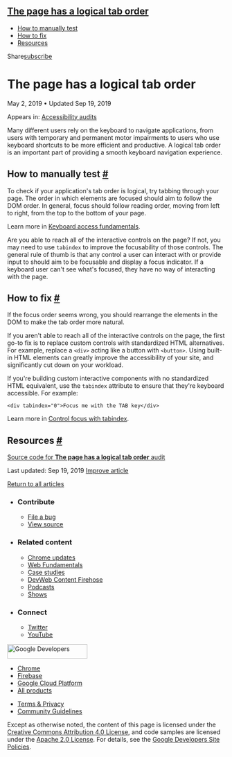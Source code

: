 ## <a href="#the-page-has-a-logical-tab-order" class="w-toc__header--link">The page has a logical tab order</a>

- [How to manually test](#how-to-manually-test)
- [How to fix](#how-to-fix)
- [Resources](#resources)

Share<a href="/newsletter/" class="gc-analytics-event w-actions__fab w-actions__fab--subscribe"><span>subscribe</span></a>

# The page has a logical tab order

May 2, 2019 <span class="w-author__separator">•</span> Updated Sep 19, 2019

<span class="w-post-signpost__title">Appears in:</span> <a href="/lighthouse-accessibility" class="w-post-signpost__link">Accessibility audits</a>

Many different users rely on the keyboard to navigate applications, from users with temporary and permanent motor impairments to users who use keyboard shortcuts to be more efficient and productive. A logical tab order is an important part of providing a smooth keyboard navigation experience.

## How to manually test <a href="#how-to-manually-test" class="w-headline-link">#</a>

To check if your application's tab order is logical, try tabbing through your page. The order in which elements are focused should aim to follow the DOM order. In general, focus should follow reading order, moving from left to right, from the top to the bottom of your page.

Learn more in [Keyboard access fundamentals](/keyboard-access).

Are you able to reach all of the interactive controls on the page? If not, you may need to use `tabindex` to improve the focusability of those controls. The general rule of thumb is that any control a user can interact with or provide input to should aim to be focusable and display a focus indicator. If a keyboard user can't see what's focused, they have no way of interacting with the page.

## How to fix <a href="#how-to-fix" class="w-headline-link">#</a>

If the focus order seems wrong, you should rearrange the elements in the DOM to make the tab order more natural.

If you aren't able to reach all of the interactive controls on the page, the first go-to fix is to replace custom controls with standardized HTML alternatives. For example, replace a `<div>` acting like a button with `<button>`. Using built-in HTML elements can greatly improve the accessibility of your site, and significantly cut down on your workload.

If you're building custom interactive components with no standardized HTML equivalent, use the `tabindex` attribute to ensure that they're keyboard accessible. For example:

    <div tabindex="0">Focus me with the TAB key</div>

Learn more in [Control focus with tabindex](/control-focus-with-tabindex).

## Resources <a href="#resources" class="w-headline-link">#</a>

[Source code for **The page has a logical tab order** audit](https://github.com/GoogleChrome/lighthouse/blob/ecd10efc8230f6f772e672cd4b05e8fbc8a3112d/lighthouse-core/audits/accessibility/manual/logical-tab-order.js)

<span class="w-mr--sm">Last updated: Sep 19, 2019 </span>[Improve article](https://github.com/GoogleChrome/web.dev/blob/master/src/site/content/en/lighthouse-accessibility/logical-tab-order/index.md)

<a href="/lighthouse-accessibility" class="gc-analytics-event w-article-navigation__link w-article-navigation__link--back w-article-navigation__link--single">Return to all articles</a>

- ### Contribute

  - <a href="https://github.com/GoogleChrome/web.dev/issues/new?assignees=&amp;labels=bug&amp;template=bug_report.md&amp;title=" class="w-footer__linkbox-link">File a bug</a>
  - <a href="https://github.com/googlechrome/web.dev" class="w-footer__linkbox-link">View source</a>

- ### Related content

  - <a href="https://blog.chromium.org/" class="w-footer__linkbox-link">Chrome updates</a>
  - <a href="https://developers.google.com/web/" class="w-footer__linkbox-link">Web Fundamentals</a>
  - <a href="https://developers.google.com/web/showcase/" class="w-footer__linkbox-link">Case studies</a>
  - <a href="https://devwebfeed.appspot.com/" class="w-footer__linkbox-link">DevWeb Content Firehose</a>
  - <a href="/podcasts/" class="w-footer__linkbox-link">Podcasts</a>
  - <a href="/shows/" class="w-footer__linkbox-link">Shows</a>

- ### Connect

  - <a href="https://www.twitter.com/ChromiumDev" class="w-footer__linkbox-link">Twitter</a>
  - <a href="https://www.youtube.com/user/ChromeDevelopers" class="w-footer__linkbox-link">YouTube</a>

<a href="https://developers.google.com/" class="w-footer__utility-logo-link"><img src="/images/lockup-color.png" alt="Google Developers" class="w-footer__utility-logo" width="185" height="33" /></a>

- <a href="https://developer.chrome.com/" class="w-footer__utility-link">Chrome</a>
- <a href="https://firebase.google.com/" class="w-footer__utility-link">Firebase</a>
- <a href="https://cloud.google.com/" class="w-footer__utility-link">Google Cloud Platform</a>
- <a href="https://developers.google.com/products" class="w-footer__utility-link">All products</a>

<!-- -->

- <a href="https://policies.google.com/" class="w-footer__utility-link">Terms &amp; Privacy</a>
- <a href="/community-guidelines/" class="w-footer__utility-link">Community Guidelines</a>

Except as otherwise noted, the content of this page is licensed under the [Creative Commons Attribution 4.0 License](https://creativecommons.org/licenses/by/4.0/), and code samples are licensed under the [Apache 2.0 License](https://www.apache.org/licenses/LICENSE-2.0). For details, see the [Google Developers Site Policies](https://developers.google.com/terms/site-policies).
